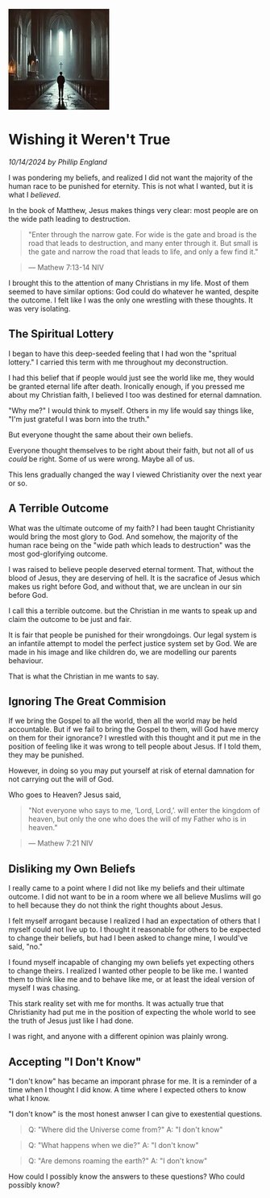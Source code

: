 
![why](/static/img/4.webp)
# Wishing it Weren't True
*10/14/2024 by Phillip England*

I was pondering my beliefs, and realized I did not want the majority of the human race to be punished for eternity. This is not what I wanted, but it is what I *believed*.

In the book of Matthew, Jesus makes things very clear: most people are on the wide path leading to destruction.

> "Enter through the narrow gate.
> For wide is the gate and broad is the road
> that leads to destruction, and many enter through it.
> But small is the gate and narrow the road
> that leads to life, and only a few find it."

> — Mathew 7:13-14 NIV

I brought this to the attention of many Christians in my life. Most of them seemed to have similar options: God could do whatever he wanted, despite the outcome. I felt like I was the only one wrestling with these thoughts. It was very isolating.

## The Spiritual Lottery

I began to have this deep-seeded feeling that I had won the "spritual lottery." I carried this term with me throughout my deconstruction.

I had this belief that if people would just see the world like me, they would be granted eternal life after death. Ironically enough, if you pressed me about my Christian faith, I believed I too was destined for eternal damnation.

"Why me?" I would think to myself. Others in my life would say things like, "I'm just grateful I was born into the truth."

But everyone thought the same about their own beliefs.

Everyone thought themselves to be right about their faith, but not all of us *could* be right. Some of us were wrong. Maybe all of us.

This lens gradually changed the way I viewed Christianity over the next year or so.

## A Terrible Outcome

What was the ultimate outcome of my faith? I had been taught Christianity would bring the most glory to God. And somehow, the majority of the human race being on the "wide path which leads to destruction" was the most god-glorifying outcome.

I was raised to believe people deserved eternal torment. That, without the blood of Jesus, they are deserving of hell. It is the sacrafice of Jesus which makes us right before God, and without that, we are unclean in our sin before God.

I call this a terrible outcome. but the Christian in me wants to speak up and claim the outcome to be just and fair.

It is fair that people be punished for their wrongdoings. Our legal system is an infantile attempt to model the perfect justice system set by God. We are made in his image and like children do, we are modelling our parents behaviour.

That is what the Christian in me wants to say.

## Ignoring The Great Commision

If we bring the Gospel to all the world, then all the world may be held accountable. But if we fail to bring the Gospel to them, will God have mercy on them for their ignorance? I wrestled with this thought and it put me in the position of feeling like it was wrong to tell people about Jesus. If I told them, they may be punished.

However, in doing so you may put yourself at risk of eternal damnation for not carrying out the will of God.

Who goes to Heaven? Jesus said,

> "Not everyone who says to me, ‘Lord, Lord,’.
> will enter the kingdom of heaven,
> but only the one who does the will of my Father who is in heaven."

> — Mathew 7:21 NIV

## Disliking my Own Beliefs

I really came to a point where I did not like my beliefs and their ultimate outcome. I did not want to be in a room where we all believe Muslims will go to hell because they do not think the right thoughts about Jesus.

I felt myself arrogant because I realized I had an expectation of others that I myself could not live up to. I thought it reasonable for others to be expected to change their beliefs, but had I been asked to change mine, I would've said, "no."

I found myself incapable of changing my own beliefs yet expecting others to change theirs. I realized I wanted other people to be like me. I wanted them to think like me and to behave like me, or at least the ideal version of myself I was chasing.

This stark reality set with me for months. It was actually true that Christianity had put me in the position of expecting the whole world to see the truth of Jesus just like I had done.

I was right, and anyone with a different opinion was plainly wrong.

## Accepting "I Don't Know"

"I don't know" has became an imporant phrase for me. It is a reminder of a time when I thought I did know. A time where I expected others to know what I know.

"I don't know" is the most honest anwser I can give to exestential questions.

> Q: "Where did the Universe come from?"
> A: "I don't know"

> Q: "What happens when we die?"
> A: "I don't know"

> Q: "Are demons roaming the earth?"
> A: "I don't know"

How could I possibly know the answers to these questions? Who could possibly know?
